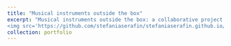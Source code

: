 ```yaml
---
title: "Musical instruments outside the box"
excerpt: "Musical instruments outside the box: a collaborative project between the [Danish Music Museum](https://en.natmus.dk/museums-and-palaces/the-danish-music-museum/), [Multisensory Experience Lab](http://melcph.create.aau.dk) supported by the Augustinus Foundation. <br/>
<img src='https://github.com/stefaniaserafin/stefaniaserafin.github.io/blob/source/images/_NJ00708.jpg'>"
collection: portfolio
---
```

